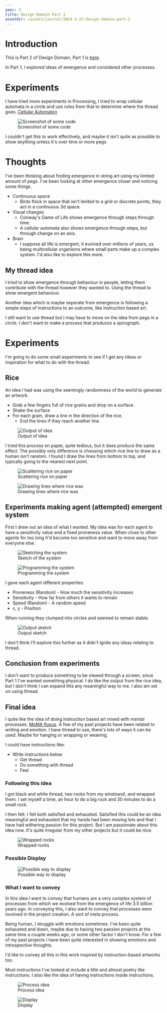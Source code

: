 ```yaml
---
year: 3
title: Design Domain Part 2
assetdir: /assets/journal/2024-3-22-design-domain-part-2
---
```


# Introduction

This is Part 2 of Design Domain, Part 1 is [here](https://allyradomski.art/journal/design-domain-part-1).

In Part 1, I explored ideas of emergence and considered other processes.

# Experiments

I have tried more experiments in Processing, I tried to wrap cellular automata in a circle and use rules from that to determine where the thread goes. 
[Cellular Automaton](https://en.wikipedia.org/wiki/Cellular_automaton)

<figure class="figure col-12">
    <img src="{{ page.assetdir }}/screenshot1.png" class="figure-img img-fluid" alt="Screenshot of some code">
    <figcaption class="figure-caption">Screenshot of some code</figcaption>
</figure>

I couldn't get this to work effectively, and maybe it isn't quite as possible to show anything unless it's over time or more pegs.

# Thoughts

I've been thinking about finding emergence in string art using my limited amount of pegs.
I've been looking at other emergence closer and noticing some things.

- Continuous space
    * Birds flock in space that isn't limited to a grid or discrete points, they act in a continuous 3d space.
- Visual changes
    * Conway's Game of Life shows emergence through steps through time.
    * A cellular automata also shows emergence through steps, but through change on an axis.
- Brain
    * I suppose all life is emergent, it evolved over millions of years, us being multicellular organisms where small parts make up a complex system. I'd also like to explore this more.

## My thread idea

I tried to show emergence through behaviour in people, letting them contribute with the thread however they wanted to. Using the thread to show emergent behaviour.

Another idea which is maybe seperate from emergence is following a simple steps of instructions to an outcome, like instruction based art.

I still want to use thread but I may have to move on the idea from pegs in a circle. I don't want to make a process that produces a spirograph.

# Experiments
I'm going to do some small experiments to see if I get any ideas or inspiration for what to do with the thread. 

## Rice
An idea I had was using the seemingly randomness of the world to generate an artwork.

* Grab a few fingers full of rice grains and drop on a surface.
* Shake the surface
* For each grain, draw a line in the direction of the rice.
    * End the lines if they reach another line.

<figure class="figure col-12">
    <img src="{{ page.assetdir }}/output1.png" class="figure-img img-fluid" alt="Output of idea">
    <figcaption class="figure-caption">Output of idea</figcaption>
</figure>

I tried this process on paper, quite tedious, but it does produce the same effect. The possibly only difference is choosing which rice line to draw as a human isn't random. I found I draw the lines from bottom to top, and typically going to the nearest next point.
<div class="row">
<figure class="figure col-6">
    <img src="{{ page.assetdir }}/just_rice.jpg" class="figure-img img-fluid" alt="Scattering rice on paper">
    <figcaption class="figure-caption">Scattering rice on paper</figcaption>
</figure>

<figure class="figure col-6">
    <img src="{{ page.assetdir }}/rice_lines.jpg" class="figure-img img-fluid" alt="Drawing lines where rice was">
    <figcaption class="figure-caption">Drawing lines where rice was</figcaption>
</figure>
</div>

## Experiments making agent (attempted) emergent system

First I drew out an idea of what I wanted. My idea was for each agent to have a sensitivity value and a fixed proneness value. When close to other agents for too long it'd become too sensitive and want to move away from everyone else.

<div class="row">
<figure class="figure col-6">
    <img src="{{ page.assetdir }}/sketch.jpg" class="figure-img img-fluid" alt="Sketching the system">
    <figcaption class="figure-caption">Sketch of the system</figcaption>
</figure>

<figure class="figure col-6">
    <img src="{{ page.assetdir }}/code.png" class="figure-img img-fluid" alt="Programming the system">
    <figcaption class="figure-caption">Programming the system</figcaption>
</figure>
</div>

I gave each agent different properties:
* Proneness (Random) - How much the sensitivity increases
* Sensitivity - How far from others it wants to remain
* Speed (Random) - A random speed
* x, y - Position

When running they clumped into circles and seemed to remain stable. 

<figure class="figure col-6">
    <img src="{{ page.assetdir }}/agent_test.png" class="figure-img img-fluid" alt="Output sketch">
    <figcaption class="figure-caption">Output sketch</figcaption>
</figure>

I don't think I'll explore this further as it didn't ignite any ideas relating to thread.

## Conclusion from experiments
I don't want to produce something to be viewed through a screen, since Part 1 I've wanted something physical. I do like the output from the rice idea, but I don't think I can expand this any meaningful way to me. I also am set on using thread.

## Final idea

I quite like the idea of doing instruction based art mixed with mental processes. [MoMA fluxus](https://www.moma.org/magazine/articles/407#:~:text=Fluxus%20artists%20often%20used%20language,and%20materials%20of%20the%20everyday.). A few of my past projects have been related to writing and emotion. I have thread to use, there's lots of ways it can be used. Maybe for hanging or wrapping or weaving. 

I could have instructions like:

- Write instructions below
    * Get thread
    * Do something with thread
    * Feel

### Following this idea

I got black and white thread, two rocks from my windowsil, and wrapped them. I set myself a time, an hour to do a big rock and 30 minutes to do a small rock.

I then felt. I felt both satisfied and exhausted. Satisfied this could be an idea meaningful and exhausted that my hands had been moving lots and that I have had withering passion for this project. But I am passionate about this idea now. It's quite irregular from my other projects but it could be nice.

<figure class="figure col-6">
    <img src="{{ page.assetdir }}/rocks.jpg" class="figure-img img-fluid" alt="Wrapped rocks">
    <figcaption class="figure-caption">Wrapped rocks</figcaption>
</figure>

### Possible Display

<!-- <div class="row justify-content-md-center"> -->
<figure class="figure col-6">
    <img src="{{ page.assetdir }}/setup.jpg" class="figure-img img-fluid" alt="Possible way to display">
    <figcaption class="figure-caption">Possible way to display</figcaption>
</figure>
<!-- </div> -->

### What I want to convey

In this idea I want to convey that humans are a very complex system of processes from which we evolved from the emergence of life 3.5 billion years ago. In conveying this, I also want to convey that processes were involved in the project creation. A sort of meta process.

Being human, I struggle with emotions sometimes. I've been quite exhausted and down, maybe due to having two passion projects at the same time a couple weeks ago, or some other factor I don't know. For a few of my past projects I have been quite interested in showing emotions and introspective thoughts. 

I'd like to convey all this in this work inspired by instruction-based artworks too.

Most instructions I've looked at include a title and almost poetry like instructions. I also like the idea of having instructions inside instructions. 

<figure class="figure col-6">
    <img src="{{ page.assetdir }}/process.png" class="figure-img img-fluid" alt="Process idea">
    <figcaption class="figure-caption">Process idea</figcaption>
</figure>

<figure class="figure col-12">
    <img src="{{ page.assetdir }}/setup2.jpg" class="figure-img img-fluid" alt="Display">
    <figcaption class="figure-caption">Display</figcaption>
</figure>


